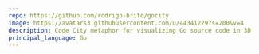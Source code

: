 ```yaml
---
repo: https://github.com/rodrigo-brito/gocity
image: https://avatars3.githubusercontent.com/u/44341229?s=200&v=4
description: Code City metaphor for visualizing Go source code in 3D
principal_language: Go
---
```

